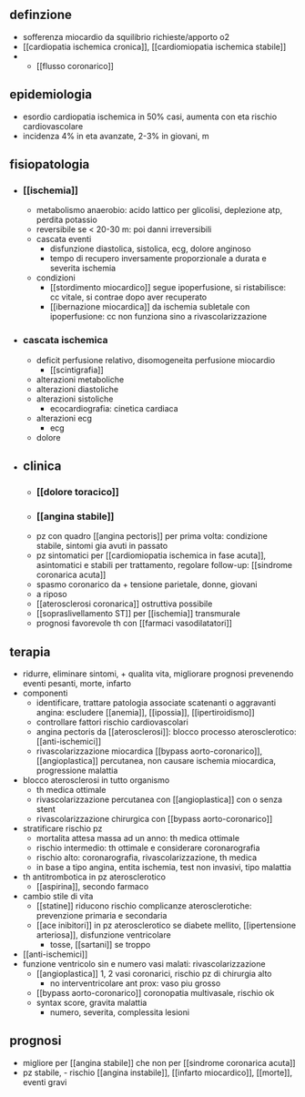 ## definzione
- sofferenza miocardio da squilibrio richieste/apporto o2
- [[cardiopatia ischemica cronica]], [[cardiomiopatia ischemica stabile]]
- - [[flusso coronarico]]

## epidemiologia
- esordio cardiopatia ischemica in 50% casi, aumenta con eta rischio cardiovascolare
- incidenza 4% in eta avanzate, 2-3% in giovani, m

## fisiopatologia
- ### [[ischemia]]
	- metabolismo anaerobio: acido lattico per glicolisi, deplezione atp, perdita potassio
	- reversibile se < 20-30 m: poi danni irreversibili
	- cascata eventi
		- disfunzione diastolica, sistolica, ecg, dolore anginoso
		- tempo di recupero inversamente proporzionale a durata e severita ischemia
	- condizioni
		- [[stordimento miocardico]] segue ipoperfusione, si ristabilisce: cc vitale, si contrae dopo aver recuperato
		- [[ibernazione miocardica]] da ischemia subletale con ipoperfusione: cc non funziona sino a rivascolarizzazione 
- ### cascata ischemica
	- deficit perfusione relativo, disomogeneita perfusione miocardio
		- [[scintigrafia]]
	- alterazioni metaboliche
	- alterazioni diastoliche
	- alterazioni sistoliche
		- ecocardiografia: cinetica cardiaca
	- alterazioni ecg
		- ecg
	- dolore

- ## clinica
	- ### [[dolore toracico]]
	- ### [[angina stabile]]
	- pz con quadro [[angina pectoris]] per prima volta: condizione stabile, sintomi gia avuti in passato
	- pz sintomatici per [[cardiomiopatia ischemica in fase acuta]], asintomatici e stabili per trattamento, regolare follow-up: [[sindrome coronarica acuta]]
	- spasmo coronarico da + tensione parietale, donne, giovani
	- a riposo
	- [[aterosclerosi coronarica]] ostruttiva possibile
	- [[sopraslivellamento ST]] per [[ischemia]] transmurale
	- prognosi favorevole th con [[farmaci vasodilatatori]]

## terapia
- ridurre, eliminare sintomi, + qualita vita, migliorare prognosi prevenendo eventi pesanti, morte, infarto
- componenti
	- identificare, trattare patologia associate scatenanti o aggravanti angina: escludere [[anemia]], [[ipossia]], [[ipertiroidismo]]
	- controllare fattori rischio cardiovascolari
	- angina pectoris da [[aterosclerosi]]: blocco processo aterosclerotico: [[anti-ischemici]]
	- rivascolarizzazione miocardica [[bypass aorto-coronarico]], [[angioplastica]] percutanea, non causare ischemia miocardica, progressione malattia
- blocco aterosclerosi in tutto organismo
	- th medica ottimale
	- rivascolarizzazione percutanea con [[angioplastica]] con o senza stent
	- rivascolarizzazione chirurgica con [[bypass aorto-coronarico]]
- stratificare rischio pz
	- mortalita attesa massa ad un anno: th medica ottimale
	- rischio intermedio: th ottimale e considerare coronarografia
	- rischio alto: coronarografia, rivascolarizzazione, th medica
	- in base a tipo angina, entita ischemia, test non invasivi, tipo malattia
- th antitrombotica in pz aterosclerotico
	- [[aspirina]], secondo farmaco
- cambio stile di vita
	- [[statine]] riducono rischio complicanze aterosclerotiche: prevenzione primaria e secondaria
	- [[ace inibitori]] in pz aterosclerotico se diabete mellito, [[ipertensione arteriosa]], disfunzione ventricolare
		- tosse, [[sartani]] se troppo
- [[anti-ischemici]]
- funzione ventricolo sin e numero vasi malati: rivascolarizzazione
	- [[angioplastica]] 1, 2 vasi coronarici, rischio pz di chirurgia alto
		- no interventricolare ant prox: vaso piu grosso
	- [[bypass aorto-coronarico]] coronopatia multivasale, rischio ok
	- syntax score, gravita malattia
		- numero, severita, complessita lesioni

## prognosi
- migliore per [[angina stabile]] che non per [[sindrome coronarica acuta]]
- pz stabile, - rischio [[angina instabile]], [[infarto miocardico]], [[morte]], eventi gravi